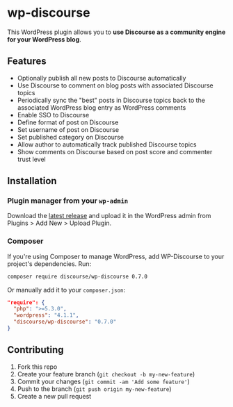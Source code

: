 # wp-discourse

This WordPress plugin allows you to **use Discourse as a community engine for your WordPress blog**.

## Features

* Optionally publish all new posts to Discourse automatically
* Use Discourse to comment on blog posts with associated Discourse topics
* Periodically sync the "best" posts in Discourse topics back to the associated WordPress blog entry as WordPress comments
* Enable SSO to Discourse
* Define format of post on Discourse
* Set username of post on Discourse
* Set published category on Discourse
* Allow author to automatically track published Discourse topics
* Show comments on Discourse based on post score and commenter trust level

## Installation

### Plugin manager from your `wp-admin`

Download the [latest release](https://github.com/discourse/wp-discourse/releases) and upload it in the WordPress admin from Plugins > Add New > Upload Plugin.

### Composer

If you're using Composer to manage WordPress, add WP-Discourse to your project's dependencies. Run:

```sh
composer require discourse/wp-discourse 0.7.0
```

Or manually add it to your `composer.json`:

```json
"require": {
  "php": ">=5.3.0",
  "wordpress": "4.1.1",
  "discourse/wp-discourse": "0.7.0"
}
```

## Contributing

1. Fork this repo
2. Create your feature branch (`git checkout -b my-new-feature`)
3. Commit your changes (`git commit -am 'Add some feature'`)
4. Push to the branch (`git push origin my-new-feature`)
5. Create a new pull request
